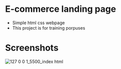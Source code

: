# E-commerce landing page
- Simple html css webpage
- This project is for training porpuses
# Screenshots
![127 0 0 1_5500_index html](https://github.com/MohmadAoun/E-commerce-landing-page/assets/80004232/e92db9a7-6177-40e4-af2b-f4c2d38c7c52)
